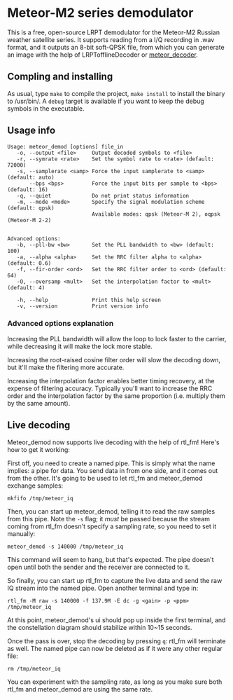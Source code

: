 # Meteor-M2 series demodulator

This is a free, open-source LRPT demodulator for the Meteor-M2 Russian weather
satellite series. It supports reading from a I/Q recording in .wav format,
and it outputs an 8-bit soft-QPSK file, from which you can generate an image
with the help of LRPTofflineDecoder or
[meteor\_decoder](https://github.com/artlav/meteor_decoder).

## Compling and installing

As usual, type `make` to compile the project, `make install` to install the
binary to /usr/bin/. A `debug` target is available if you want to keep the debug
symbols in the executable.

## Usage info
```
Usage: meteor_demod [options] file_in
   -o, --output <file>     Output decoded symbols to <file>
   -r, --symrate <rate>    Set the symbol rate to <rate> (default: 72000)
   -s, --samplerate <samp> Force the input samplerate to <samp> (default: auto)
       --bps <bps>         Force the input bits per sample to <bps> (default: 16)
   -q, --quiet             Do not print status information
   -m, --mode <mode>       Specify the signal modulation scheme (default: qpsk)
                           Available modes: qpsk (Meteor-M 2), oqpsk (Meteor-M 2-2)


Advanced options:
   -b, --pll-bw <bw>       Set the PLL bandwidth to <bw> (default: 100)
   -a, --alpha <alpha>     Set the RRC filter alpha to <alpha> (default: 0.6)
   -f, --fir-order <ord>   Set the RRC filter order to <ord> (default: 64)
   -O, --oversamp <mult>   Set the interpolation factor to <mult> (default: 4)

   -h, --help              Print this help screen
   -v, --version           Print version info
```

### Advanced options explanation

Increasing the PLL bandwidth will allow the loop to lock faster to the carrier,
while decreasing it will make the lock more stable.

Increasing the root-raised cosine filter order will slow the decoding down, but
it'll make the filtering more accurate.

Increasing the interpolation factor enables better timing recovery, at the
expense of filtering accuracy. Typically you'll want to increase the RRC order
and the interpolation factor by the same proportion (i.e. multiply them by the
same amount).


## Live decoding

Meteor\_demod now supports live decoding with the help of rtl\_fm! Here's how
to get it working:

First off, you need to create a named pipe. This is simply what the name implies:
a pipe for data. You send data in from one side, and it comes out from the
other. It's going to be used to let rtl\_fm and meteor\_demod exchange samples:
```
mkfifo /tmp/meteor_iq
```
Then, you can start up meteor\_demod, telling it to read the raw samples from
this pipe.  Note the `-s` flag; it *must* be passed because the stream coming from
rtl\_fm doesn't specify a sampling rate, so you need to set it manually:
```
meteor_demod -s 140000 /tmp/meteor_iq
```
This command will seem to hang, but that's expected. The pipe doesn't open
until both the sender and the receiver are connected to it.

So finally, you can start up rtl\_fm to capture the live data and send the raw IQ
stream into the named pipe. Open another terminal and type in:
```
rtl_fm -M raw -s 140000 -f 137.9M -E dc -g <gain> -p <ppm> /tmp/meteor_iq
```
At this point, meteor\_demod's ui should pop up inside the first terminal, and
the constellation diagram should stabilize within 10~15 seconds.

Once the pass is over, stop the decoding by pressing `q`: rtl\_fm will terminate
as well. The named pipe can now be deleted as if it were any other regular file:
```
rm /tmp/meteor_iq
```

You can experiment with the sampling rate, as long as you make sure both rtl\_fm
and meteor\_demod are using the same rate.
